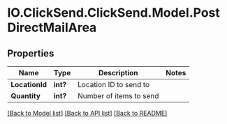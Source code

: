 # IO.ClickSend.ClickSend.Model.PostDirectMailArea
## Properties

Name | Type | Description | Notes
------------ | ------------- | ------------- | -------------
**LocationId** | **int?** | Location ID to send to | 
**Quantity** | **int?** | Number of items to send | 

[[Back to Model list]](../README.md#documentation-for-models) [[Back to API list]](../README.md#documentation-for-api-endpoints) [[Back to README]](../README.md)

